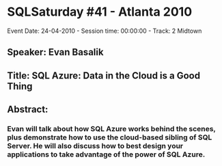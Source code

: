 # SQLSaturday #41 - Atlanta 2010
Event Date: 24-04-2010 - Session time: 00:00:00 - Track: 2 Midtown
## Speaker: Evan Basalik
## Title: SQL Azure: Data in the Cloud is a Good Thing 
## Abstract:
### Evan will talk about how SQL Azure works behind the scenes, plus demonstrate how to use the cloud-based sibling of SQL Server. He will also discuss how to best design your applications to take advantage of the power of SQL Azure.
